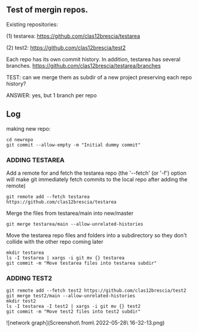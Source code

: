 ## Test of mergin repos.

Existing repositories:

(1) testarea: https://github.com/clas12brescia/testarea

(2) test2: https://github.com/clas12brescia/test2

Each repo has its own commit history. In addition, testarea has several branches. https://github.com/clas12brescia/testarea/branches

TEST: can we merge them as subdir of a new project preserving each repo history?

ANSWER: yes, but 1 branch per repo


## Log

making new repo: 

```mkdir newrepo 
cd newrepo
git commit --allow-empty -m "Initial dummy commit"
```


### ADDING TESTAREA

Add a remote for and fetch the testarea repo
(the '--fetch' (or '-f') option will make git immediately fetch commits to the local repo after adding the remote)
```
git remote add --fetch testarea https://github.com/clas12brescia/testarea
```
Merge the files from testarea/main into new/master
```
git merge testarea/main --allow-unrelated-histories
```
Move the testarea repo files and folders into a subdirectory so they don't collide with the other repo coming later
```
mkdir testarea
ls -I testarea | xargs -i git mv {} testarea
git commit -m "Move testarea files into testarea subdir"
```

### ADDING TEST2

```
git remote add --fetch test2 https://github.com/clas12brescia/test2
git merge test2/main --allow-unrelated-histories
mkdir test2
ls -I testarea -I test2 | xargs -i git mv {} test2
git commit -m "Move test2 files into test2 subdir"
```

![network graph](Screenshot\ from\ 2022-05-28\ 16-32-13.png)








